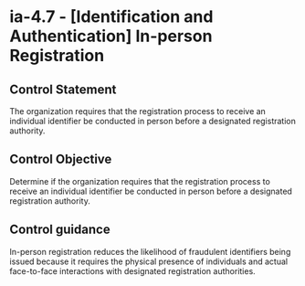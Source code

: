 # ia-4.7 - \[Identification and Authentication\] In-person Registration

## Control Statement

The organization requires that the registration process to receive an individual identifier be conducted in person before a designated registration authority.

## Control Objective

Determine if the organization requires that the registration process to receive an individual identifier be conducted in person before a designated registration authority.

## Control guidance

In-person registration reduces the likelihood of fraudulent identifiers being issued because it requires the physical presence of individuals and actual face-to-face interactions with designated registration authorities.
